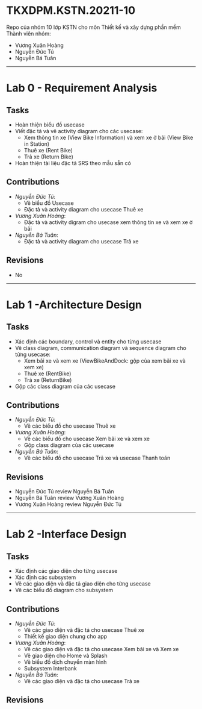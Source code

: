 # TKXDPM.KSTN.20211-10
Repo của nhóm 10 lớp KSTN cho môn Thiết kế và xây dựng phần mềm<br>
Thành viên nhóm:
* Vương Xuân Hoàng
* Nguyễn Đức Tú
* Nguyễn Bá Tuân

---
# Lab 0 - Requirement Analysis

## Tasks
- Hoàn thiện biểu đồ usecase
- Viết đặc tả và vẽ activity diagram cho các usecase:
  * Xem thông tin xe (View Bike Information) và xem xe ở bãi (View Bike in Station)
  * Thuê xe (Rent Bike)
  * Trả xe (Return Bike)
- Hoàn thiện tài liệu đặc tả SRS theo mẫu sẵn có

## Contributions
- _Nguyễn Đức Tú_:
  * Vẽ biểu đồ Usecase
  * Đặc tả và activity diagram cho usecase Thuê xe
- _Vương Xuân Hoàng_:
  * Đặc tả và activity digram cho usecase xem thông tin xe và xem xe ở bãi
- _Nguyễn Bá Tuân_:
  * Đặc tả và activity dỉagram cho usecase Trả xe

## Revisions
- No
---
# Lab 1 -Architecture Design
## Tasks
- Xác định các boundary, control và entity cho từng usecase
- Vẽ class diagram, communication diagram và sequence diagram cho từng usecase:
  * Xem bãi xe và xem xe (ViewBikeAndDock: gộp của xem bãi xe và xem xe)
  * Thuê xe (RentBike)
  * Trả xe (ReturnBike)
- Gộp các class diagram của các usecase
## Contributions
- _Nguyễn Đức Tú_:
  * Vẽ các biểu đồ cho usecase Thuê xe
- _Vương Xuân Hoàng_:
  * Vẽ các biểu đồ cho usecase Xem bãi xe và xem xe
  * Gộp class diagram của các usecase
- _Nguyễn Bá Tuân_:
  * Vẽ các biểu đồ cho usecase Trả xe và usecase Thanh toán
 ## Revisions
- Nguyễn Đức Tú review Nguyễn Bá Tuân
- Nguyễn Bá Tuân review Vương Xuân Hoàng
- Vương Xuân Hoàng review Nguyễn Đức Tú
---
# Lab 2 -Interface Design
## Tasks
- Xác định các giao diện cho từng usecase
- Xác định các subsystem
- Vẽ các giao diện và đặc tả giao diện cho từng usecase
- Vẽ các biểu đồ diagram cho subsystem
## Contributions
- _Nguyễn Đức Tú_:
  * Vẽ các giao diện và đặc tả cho usecase Thuê xe
  * Thiết kế giao diện chung cho app
- _Vương Xuân Hoàng_:
  * Vẽ các giao diện và đặc tả cho usecase Xem bãi xe và Xem xe
  * Vẽ giao diện cho Home và Splash
  * Vẽ biểu đồ dịch chuyển màn hình
  * Subsystem Interbank
- _Nguyễn Bá Tuân_:
  * Vẽ các giao diện và đặc tả cho usecase Trả xe
 ## Revisions
